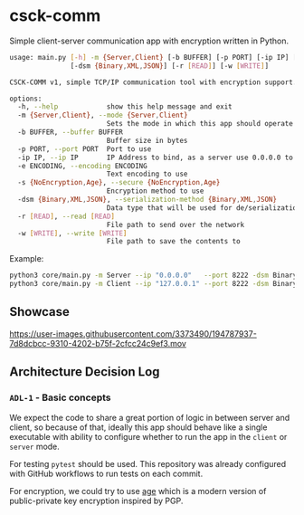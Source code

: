 # csck-comm

Simple client-server communication app with encryption written in Python.

```bash
usage: main.py [-h] -m {Server,Client} [-b BUFFER] [-p PORT] [-ip IP] [-e ENCODING] [-s {NoEncryption,Age}]
               [-dsm {Binary,XML,JSON}] [-r [READ]] [-w [WRITE]]

CSCK-COMM v1, simple TCP/IP communication tool with encryption support.

options:
  -h, --help            show this help message and exit
  -m {Server,Client}, --mode {Server,Client}
                        Sets the mode in which this app should operate
  -b BUFFER, --buffer BUFFER
                        Buffer size in bytes
  -p PORT, --port PORT  Port to use
  -ip IP, --ip IP       IP Address to bind, as a server use 0.0.0.0 to bind on all available interfaces
  -e ENCODING, --encoding ENCODING
                        Text encoding to use
  -s {NoEncryption,Age}, --secure {NoEncryption,Age}
                        Encryption method to use
  -dsm {Binary,XML,JSON}, --serialization-method {Binary,XML,JSON}
                        Data type that will be used for de/serialization for a dictionary
  -r [READ], --read [READ]
                        File path to send over the network
  -w [WRITE], --write [WRITE]
                        File path to save the contents to
```

Example:
```bash
python3 core/main.py -m Server --ip "0.0.0.0"   --port 8222 -dsm Binary
python3 core/main.py -m Client --ip "127.0.0.1" --port 8222 -dsm Binary
```

## Showcase

https://user-images.githubusercontent.com/3373490/194787937-7d8dcbcc-9310-4202-b75f-2cfcc24c9ef3.mov


## Architecture Decision Log

### `ADL-1` - Basic concepts

We expect the code to share a great portion of logic in between server and client, so because of that, ideally this app should behave like a single executable with ability to configure whether to run the app in the `client` or `server` mode.

For testing `pytest` should be used.
This repository was already configured with GitHub workflows to run tests on each commit.

For encryption, we could try to use [age](https://github.com/FiloSottile/age) which is a modern version of public-private key encryption inspired by PGP.


